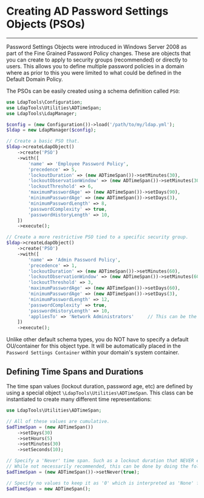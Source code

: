 # Creating AD Password Settings Objects (PSOs)
-----------------------

Password Settings Objects were introduced in Windows Server 2008 as part of the Fine Grained Password Policy changes.
These are objects that you can create to apply to security groups (recommended) or directly to users. This allows you to
define multiple password policies in a domain where as prior to this you were limited to what could be defined in the 
Default Domain Policy.

The PSOs can be easily created using a schema definition called `PSO`:

```php
use LdapTools\Configuration;
use LdapTools\Utilities\ADTimeSpan;
use LdapTools\LdapManager;

$config = (new Configuration())->load('/path/to/my/ldap.yml');
$ldap = new LdapManager($config);

// Create a basic PSO that.
$ldap->createLdapObject()
    ->create('PSO')
    ->with([
        'name' => 'Employee Password Policy',
        'precedence' => 5,
        'lockoutDuration' => (new ADTimeSpan())->setMinutes(30),
        'lockoutObservationWindow' => (new ADTimeSpan())->setMinutes(30),
        'lockoutThreshold' => 6,
        'maximumPasswordAge' => (new ADTimeSpan())->setDays(90),
        'minimumPasswordAge' => (new ADTimeSpan())->setDays(3),
        'minimumPasswordLength' => 8,
        'passwordComplexity' => true,
        'passwordHistoryLength' => 10,
    ])
    ->execute();

// Create a more restrictive PSO tied to a specific security group.
$ldap->createLdapObject()
    ->create('PSO')
    ->with([
        'name' => 'Admin Password Policy',
        'precedence' => 1,
        'lockoutDuration' => (new ADTimeSpan())->setMinutes(60),
        'lockoutObservationWindow' => (new ADTimeSpan())->setMinutes(60),
        'lockoutThreshold' => 3,
        'maximumPasswordAge' => (new ADTimeSpan())->setDays(60),
        'minimumPasswordAge' => (new ADTimeSpan())->setDays(3),
        'minimumPasswordLength' => 12,
        'passwordComplexity' => true,
        'passwordHistoryLength' => 10,
        'appliesTo' => 'Network Administrators'     // This can be the name of a security group.
    ])
    ->execute();
```

Unlike other default schema types, you do NOT have to specify a default OU/container for this object type. It will be
automatically placed in the `Password Settings Container` within your domain's system container. 

## Defining Time Spans and Durations
 
The time span values (lockout duration, password age, etc) are defined by using a special object `\LdapTools\Utilities\ADTimeSpan`.
This class can be instantiated to create many different time representations:

```php
use LdapTools\Utilities\ADTimeSpan;

// All of these values are cumulative.
$adTimeSpan = (new ADTimeSpan())
    ->setDays(30)
    ->setHours(5)
    ->setMinutes(30)
    ->setSeconds(10);

// Specify a 'Never' time span. Such as a lockout duration that NEVER expires.
// While not necessarily recommended, this can be done by doing the following.
$adTimeSpan = (new ADTimeSpan())->setNever(true);

// Specify no values to keep it as '0' which is interpreted as 'None' for some attributes.
$adTimeSpan = new ADTimeSpan();
```
